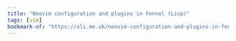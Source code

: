 ```yaml
---
title: "Neovim configuration and plugins in Fennel (Lisp)"
tags: [vim]
bookmark-of: "https://oli.me.uk/neovim-configuration-and-plugins-in-fennel-lisp"
---
```

